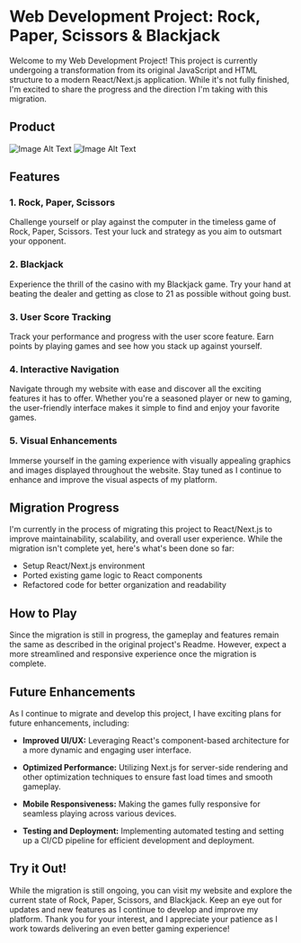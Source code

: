 # Web Development Project: Rock, Paper, Scissors & Blackjack

Welcome to my Web Development Project! This project is currently undergoing a transformation from its original JavaScript and HTML structure to a modern React/Next.js application. While it's not fully finished, I'm excited to share the progress and the direction I'm taking with this migration.

## Product

![Image Alt Text](https://i.imgur.com/jqzTLJZ.png)
![Image Alt Text](https://i.imgur.com/PWc8fp8.png)

## Features

### 1. Rock, Paper, Scissors

Challenge yourself or play against the computer in the timeless game of Rock, Paper, Scissors. Test your luck and strategy as you aim to outsmart your opponent.

### 2. Blackjack

Experience the thrill of the casino with my Blackjack game. Try your hand at beating the dealer and getting as close to 21 as possible without going bust.

### 3. User Score Tracking

Track your performance and progress with the user score feature. Earn points by playing games and see how you stack up against yourself.

### 4. Interactive Navigation

Navigate through my website with ease and discover all the exciting features it has to offer. Whether you're a seasoned player or new to gaming, the user-friendly interface makes it simple to find and enjoy your favorite games.

### 5. Visual Enhancements

Immerse yourself in the gaming experience with visually appealing graphics and images displayed throughout the website. Stay tuned as I continue to enhance and improve the visual aspects of my platform.

## Migration Progress

I'm currently in the process of migrating this project to React/Next.js to improve maintainability, scalability, and overall user experience. While the migration isn't complete yet, here's what's been done so far:

- Setup React/Next.js environment
- Ported existing game logic to React components
- Refactored code for better organization and readability

## How to Play

Since the migration is still in progress, the gameplay and features remain the same as described in the original project's Readme. However, expect a more streamlined and responsive experience once the migration is complete.

## Future Enhancements

As I continue to migrate and develop this project, I have exciting plans for future enhancements, including:

- **Improved UI/UX:** Leveraging React's component-based architecture for a more dynamic and engaging user interface.
- **Optimized Performance:** Utilizing Next.js for server-side rendering and other optimization techniques to ensure fast load times and smooth gameplay.

- **Mobile Responsiveness:** Making the games fully responsive for seamless playing across various devices.

- **Testing and Deployment:** Implementing automated testing and setting up a CI/CD pipeline for efficient development and deployment.

## Try it Out!

While the migration is still ongoing, you can visit my website and explore the current state of Rock, Paper, Scissors, and Blackjack. Keep an eye out for updates and new features as I continue to develop and improve my platform. Thank you for your interest, and I appreciate your patience as I work towards delivering an even better gaming experience!
